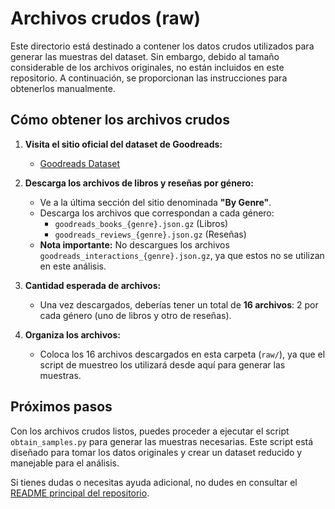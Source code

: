 # Archivos crudos (raw)

Este directorio está destinado a contener los datos crudos utilizados para generar las muestras del dataset. Sin embargo, debido al tamaño considerable de los archivos originales, no están incluidos en este repositorio. A continuación, se proporcionan las instrucciones para obtenerlos manualmente.

## Cómo obtener los archivos crudos

1. **Visita el sitio oficial del dataset de Goodreads:**
   - [Goodreads Dataset](https://cseweb.ucsd.edu/~jmcauley/datasets/goodreads.html)

2. **Descarga los archivos de libros y reseñas por género:**
   - Ve a la última sección del sitio denominada **"By Genre"**.
   - Descarga los archivos que correspondan a cada género:
     - `goodreads_books_{genre}.json.gz` (Libros)
     - `goodreads_reviews_{genre}.json.gz` (Reseñas)
   - **Nota importante:** No descargues los archivos `goodreads_interactions_{genre}.json.gz`, ya que estos no se utilizan en este análisis.

3. **Cantidad esperada de archivos:**
   - Una vez descargados, deberías tener un total de **16 archivos**: 2 por cada género (uno de libros y otro de reseñas).

4. **Organiza los archivos:**
   - Coloca los 16 archivos descargados en esta carpeta (`raw/`), ya que el script de muestreo los utilizará desde aquí para generar las muestras.

## Próximos pasos

Con los archivos crudos listos, puedes proceder a ejecutar el script `obtain_samples.py` para generar las muestras necesarias. Este script está diseñado para tomar los datos originales y crear un dataset reducido y manejable para el análisis.

Si tienes dudas o necesitas ayuda adicional, no dudes en consultar el [README principal del repositorio](../README.md).
